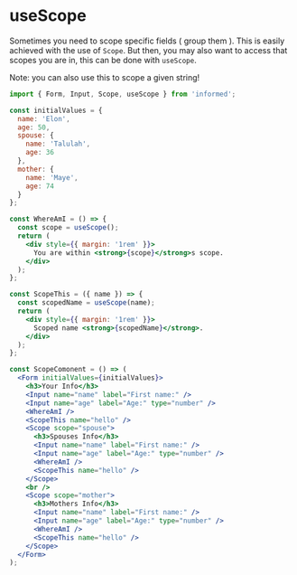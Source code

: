 # useScope

Sometimes you need to scope specific fields ( group them ). This is easily achieved with the use of `Scope`. But then, you may also want to access that scopes you are in, this can be done with `useScope`.

Note: you can also use this to scope a given string!

<!-- STORY -->

```jsx
import { Form, Input, Scope, useScope } from 'informed';

const initialValues = {
  name: 'Elon',
  age: 50,
  spouse: {
    name: 'Talulah',
    age: 36
  },
  mother: {
    name: 'Maye',
    age: 74
  }
};

const WhereAmI = () => {
  const scope = useScope();
  return (
    <div style={{ margin: '1rem' }}>
      You are within <strong>{scope}</strong>s scope.
    </div>
  );
};

const ScopeThis = ({ name }) => {
  const scopedName = useScope(name);
  return (
    <div style={{ margin: '1rem' }}>
      Scoped name <strong>{scopedName}</strong>.
    </div>
  );
};

const ScopeComonent = () => (
  <Form initialValues={initialValues}>
    <h3>Your Info</h3>
    <Input name="name" label="First name:" />
    <Input name="age" label="Age:" type="number" />
    <WhereAmI />
    <ScopeThis name="hello" />
    <Scope scope="spouse">
      <h3>Spouses Info</h3>
      <Input name="name" label="First name:" />
      <Input name="age" label="Age:" type="number" />
      <WhereAmI />
      <ScopeThis name="hello" />
    </Scope>
    <br />
    <Scope scope="mother">
      <h3>Mothers Info</h3>
      <Input name="name" label="First name:" />
      <Input name="age" label="Age:" type="number" />
      <WhereAmI />
      <ScopeThis name="hello" />
    </Scope>
  </Form>
);
```
